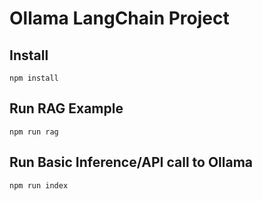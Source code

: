 # Ollama LangChain Project

## Install

```
npm install
```

## Run RAG Example

```
npm run rag
```

## Run Basic Inference/API call to Ollama
```
npm run index
```
